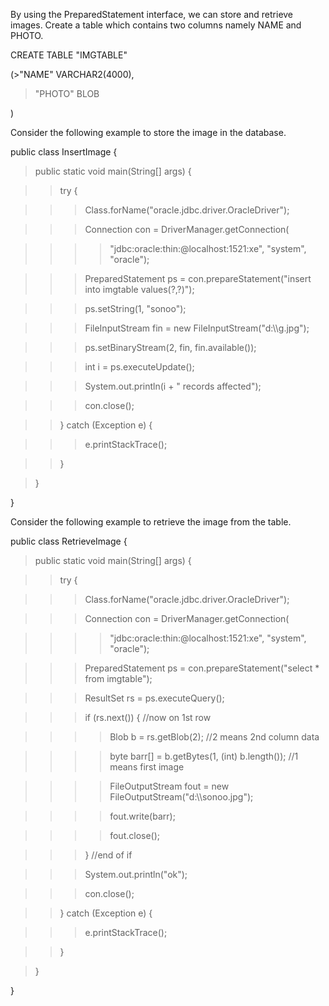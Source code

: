 By using the PreparedStatement interface, we can store and retrieve
images. Create a table which contains two columns namely NAME and PHOTO.

CREATE TABLE \"IMGTABLE\"

(>\"NAME\" VARCHAR2(4000),

>\"PHOTO\" BLOB

)

Consider the following example to store the image in the database.

public class InsertImage {

>public static void main(String\[\] args) {

>>try {

>>>Class.forName(\"oracle.jdbc.driver.OracleDriver\");

>>>Connection con = DriverManager.getConnection(

>>>>\"jdbc:oracle:thin:@localhost:1521:xe\", \"system\",
\"oracle\");

>>>PreparedStatement ps = con.prepareStatement(\"insert into imgtable
values(?,?)\");

>>>ps.setString(1, \"sonoo\");

>>>FileInputStream fin = new FileInputStream(\"d:\\\\g.jpg\");

>>>ps.setBinaryStream(2, fin, fin.available());

>>>int i = ps.executeUpdate();

>>>System.out.println(i + \" records affected\");

>>>con.close();

>>} catch (Exception e) {

>>>e.printStackTrace();

>>}

>}

}

Consider the following example to retrieve the image from the table.

public class RetrieveImage {

>public static void main(String\[\] args) {

>>try {

>>>Class.forName(\"oracle.jdbc.driver.OracleDriver\");

>>>Connection con = DriverManager.getConnection(

>>>>\"jdbc:oracle:thin:@localhost:1521:xe\", \"system\",
\"oracle\");

>>>PreparedStatement ps = con.prepareStatement(\"select \* from
imgtable\");

>>>ResultSet rs = ps.executeQuery();

>>>if (rs.next()) { //now on 1st row

>>>>Blob b = rs.getBlob(2); //2 means 2nd column data

>>>>byte barr\[\] = b.getBytes(1, (int) b.length()); //1 means first
image

>>>>FileOutputStream fout = new
FileOutputStream(\"d:\\\\sonoo.jpg\");

>>>>fout.write(barr);

>>>>fout.close();

>>>} //end of if

>>>System.out.println(\"ok\");

>>>con.close();

>>} catch (Exception e) {

>>>e.printStackTrace();

>>}

>}

}